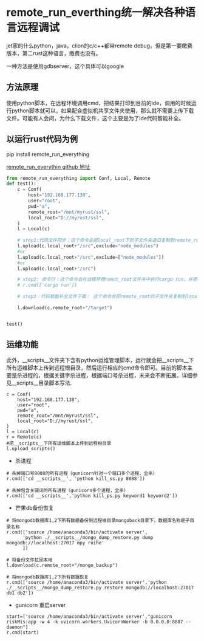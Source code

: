 # remote_run_everthing统一解决各种语言远程调试

jet家的什么python，java，clion的c/c++都带remote debug，但是第一要缴费版本，第二rust这种语言，缴费也没有。

一种方法是使用gdbserver，这个具体可以google

## 方法原理

使用python脚本，在远程环境调用cmd，把结果打印到目前的ide，调用的时候运行python脚本就可以，如果配合虚拟机共享文件夹使用，那么就不需要上传下载文件。可能有人会问，为什么下载文件，这个主要是为了ide代码智能补全。

## 以运行rust代码为例
pip install remote_run_everything

[remote_run_everythin github 地址](https://github.com/wangmarkqi/remote_run_everything.git)

```python
from remote_run_everything import Conf, Local, Remote
def test():
    c = Conf(
        host="192.168.177.130",
        user="root",
        pwd="a",
        remote_root="/mnt/myrust/ssl",
        local_root="D://myrust/ssl",
    )
    l = Local(c)
    
    # step1:代码文件同步：这个命令会把local_root下的子文件夹递归复制到remote_root对应的子文件夹,虚拟机共享文件夹不需要本步骤
    l.upload(c.local_root+"/src",exclude="node_modules")
    #or
    l.upload(c.local_root+"/src",exclude=["node_modules"])
    #or
    l.upload(c.local_root+"/src")

    # step2: 命令行：这个命令会在远程环境remot_root文件夹中执行cargo run，并把输出结果打印在屏幕。多个命令以列表形式传递
    # r.cmd(['cargo run'])
    
    # step3：代码智能补全文件下载： 这个命令会把remote_root的子文件夹复制到local_root对应子文件夹,虚拟机共享文件夹不需要本步骤，这一步的意义在于ide智能补全（编译代码在虚拟机，本地没有）。实际中，执行此步骤需要根据语言变更子文件夹,以rust为例，复制target即可
    
    l.download(c.remote_root+"/target")


test()

```

##  运维功能

此外，__scripts__文件夹下含有python运维管理脚本，运行就会把__scripts__下所有运维脚本上传到远程根目录，然后运行相应的cmd命令即可。目前的脚本主要是杀进程的，根据关键字杀进程，根据端口号杀进程，未来会不断拓展。详细参见__scripts__目录脚本写法.

```
c = Conf(
    host="192.168.177.130",
    user="root",
    pwd="a",
    remote_root="/mnt/myrust/ssl",
    local_root="D://myrust/ssl",
)
l = Local(c)
r = Remote(c)
#把__scripts__下所有运维脚本上传到远程根目录
l.upload_scripts()
```
- 杀进程
```
# 杀掉端口号8088的所有进程（gunicorn针对一个端口多个进程，全杀）
r.cmd(['cd __scripts__', 'python kill_ss.py 8088'])

# 杀掉包含关键词的所有进程（gunicorn多个进程，全杀）
r.cmd(['cd __scripts__','python kill_ps.py keyword1 keyword2'])
```

- 芒果db备份恢复
```
# 将mongodb数据库1,2下所有数据备份到远程根目录mongoback目录下，数据库名称是子目录名称
r.cmd(['source /home/anaconda3/bin/activate server',
      'python ./__scripts__/mongo_dump_restore.py dump mongodb://localhost:27017 mpy ruihe'
      ])

# 将备份文件拉回本地
l.download(c.remote_root+"/mongo_backup")

# 将mongodb数据库1,2下所有数据恢复
r.cmd(['source /home/anaconda3/bin/activate server','python ./__scripts__/mongo_dump_restore.py restore mongodb://localhost:27017 db1 db2'])

```

- gunicorn 重启server
```
start=['source /home/anaconda3/bin/activate server',"gunicorn riskMis:app -w 4 -k uvicorn.workers.UvicornWorker -b 0.0.0.0:8887 --daemon"]
r.cmd(start)
```
